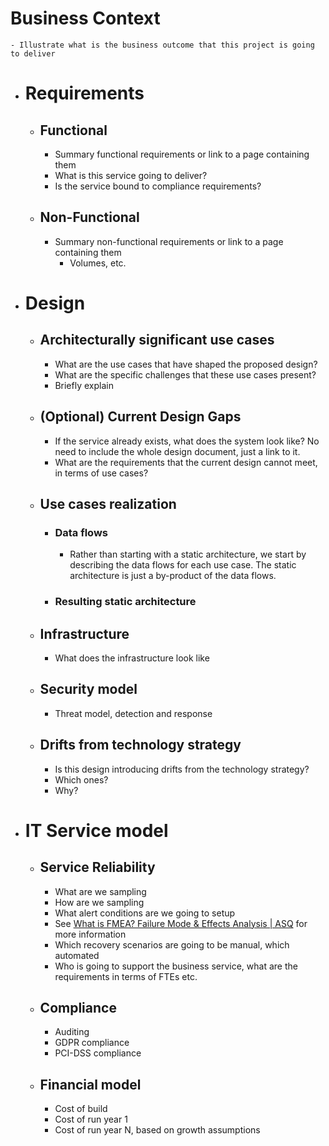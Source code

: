 # Business Context
	- Illustrate what is the business outcome that this project is going to deliver
- # Requirements
	- ## Functional
		- Summary functional requirements or link to a page containing them
		- What is this service going to deliver?
		- Is the service bound to compliance requirements?
	- ## Non-Functional
		- Summary non-functional requirements or link to a page containing them
			- Volumes, etc.
- # Design
	- ## Architecturally significant use cases
		- What are the use cases that have shaped the proposed design?
		- What are the specific challenges that these use cases present?
		- Briefly explain
	- ## (Optional) Current Design Gaps
		- If the service already exists, what does the system look like? No need to include the whole design document, just a link to it.
		- What are the requirements that the current design cannot meet, in terms of use cases?
	- ## Use cases realization
		- ### Data flows
			- Rather than starting with a static architecture, we start by describing the data flows for each use case. The static architecture is just a by-product of the data flows.
		- ### Resulting static architecture
	- ## Infrastructure
		- What does the infrastructure look like
	- ## Security model
		- Threat model, detection and response
	- ## Drifts from technology strategy
		- Is this design introducing drifts from the technology strategy?
		- Which ones?
		- Why?
- # IT Service model
	- ## Service Reliability
		- What are we sampling
		- How are we sampling
		- What alert conditions are we going to setup
		- See [What is FMEA? Failure Mode & Effects Analysis | ASQ](https://asq.org/quality-resources/fmea) for more information
		- Which recovery scenarios are going to be manual, which automated
		- Who is going to support the business service, what are the requirements in terms of FTEs etc.
	- ## Compliance
		- Auditing
		- GDPR compliance
		- PCI-DSS compliance
	- ## Financial model
		- Cost of build
		- Cost of run year 1
		- Cost of run year N, based on growth assumptions